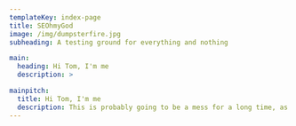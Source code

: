```yaml
---
templateKey: index-page
title: SEOhmyGod
image: /img/dumpsterfire.jpg
subheading: A testing ground for everything and nothing

main:
  heading: Hi Tom, I'm me
  description: >

mainpitch:
  title: Hi Tom, I'm me
  description: This is probably going to be a mess for a long time, as I'm teaching myself web dev on the side. I'm a Product Manager at ResearchGate with a focus on SEO, and it's high time I actually practically apply the knowledge I spend my days encouraging others to use. Additionally, there'll be some...interesting tools popping up and other random elements as I figure out how to develop my strand of the web.
---
```

